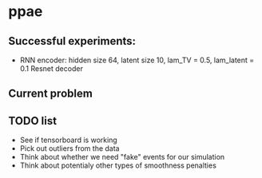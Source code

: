 # ppae

## Successful experiments:
- RNN encoder: hidden size 64, latent size 10, lam_TV = 0.5, lam_latent = 0.1
  Resnet decoder

## Current problem

## TODO list
- See if tensorboard is working
- Pick out outliers from the data
- Think about whether we need "fake" events for our simulation
- Think about potentialy other types of smoothness penalties
